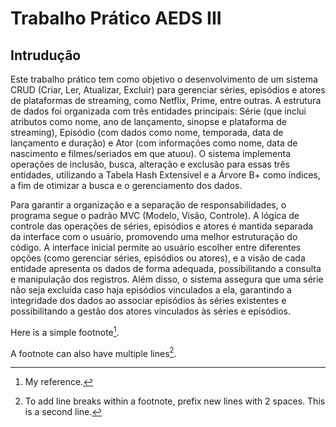 # Trabalho Prático AEDS III

## Intrudução
Este trabalho prático tem como objetivo o desenvolvimento de um sistema CRUD (Criar, Ler, Atualizar, Excluir) para gerenciar séries, episódios e atores de plataformas de streaming, como Netflix, Prime, entre outras. A estrutura de dados foi organizada com três entidades principais: Série (que inclui atributos como nome, ano de lançamento, sinopse e plataforma de streaming), Episódio (com dados como nome, temporada, data de lançamento e duração) e Ator (com informações como nome, data de nascimento e filmes/seriados em que atuou). O sistema implementa operações de inclusão, busca, alteração e exclusão para essas três entidades, utilizando a Tabela Hash Extensível e a Árvore B+ como índices, a fim de otimizar a busca e o gerenciamento dos dados.

Para garantir a organização e a separação de responsabilidades, o programa segue o padrão MVC (Modelo, Visão, Controle). A lógica de controle das operações de séries, episódios e atores é mantida separada da interface com o usuário, promovendo uma melhor estruturação do código. A interface inicial permite ao usuário escolher entre diferentes opções (como gerenciar séries, episódios ou atores), e a visão de cada entidade apresenta os dados de forma adequada, possibilitando a consulta e manipulação dos registros. Além disso, o sistema assegura que uma série não seja excluída caso haja episódios vinculados a ela, garantindo a integridade dos dados ao associar episódios às séries existentes e possibilitando a gestão dos atores vinculados às séries e episódios.


Here is a simple footnote[^1].

A footnote can also have multiple lines[^2].

[^1]: My reference.
[^2]: To add line breaks within a footnote, prefix new lines with 2 spaces.
  This is a second line.

